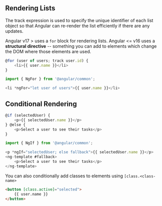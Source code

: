 ## Rendering Lists
The track expression is used to specify the unique identifier of each list object so that Angular can re-render the list efficiently if there are any updates.

Angular v17 > uses a `for` block for rendering lists. Angular <= v16 uses a **structural directive** -- something you can add to elements which change the DOM where those elements are used. 

```ts
@for (user of users; track user.id) {
	<li>{{ user.name }}</li>
}

import { NgFor } from '@angular/common';

<li *ngFor="let user of users">{{ user.name }}</li>
```

## Conditional Rendering

```ts
@if (selectedUser) {
	<p>{{ selectedUser.name }}</p>
} @else {
	<p>Select a user to see their tasks</p>
}

import { NgIf } from '@angular/common';

<p *ngIf="selectedUser; else fallback">{{ selectedUser.name }}</p>
<ng-template #fallback>
	<p>Select a user to see their tasks</p>
</ng-template>
```

You can also conditionally add classes to elements using `[class.<class-name>`

```html
<button [class.active]="selected">
	{{ user.name }}
</button>
```